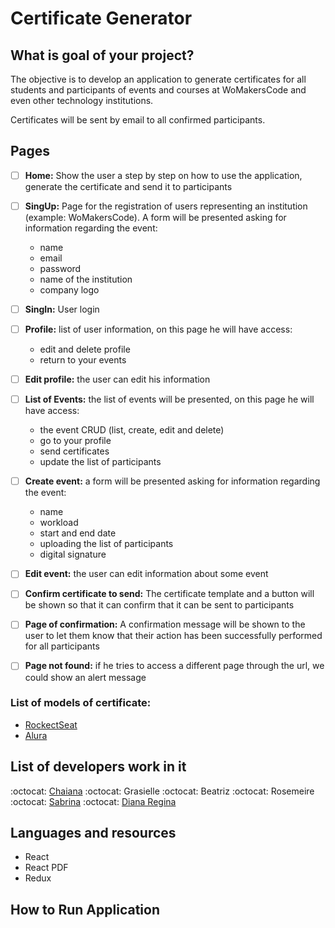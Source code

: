 # Certificate Generator

## What is goal of your project? 

The objective is to develop an application to generate certificates for all students and participants of events and courses at WoMakersCode and even other technology institutions.

Certificates will be sent by email to all confirmed participants.

## Pages 

- [ ] **Home:** Show the user a step by step on how to use the application, generate the certificate and send it to participants

- [ ] **SingUp:** Page for the registration of users representing an institution (example: WoMakersCode). A form will be presented asking for information regarding the event:

  - name
  - email
  - password
  - name of the institution
  - company logo

- [ ] **SingIn:** User login

- [ ] **Profile:** list of user information, on this page he will have access:

  - edit and delete profile
  - return to your events

- [ ] **Edit profile:** the user can edit his information

- [ ] **List of Events:** the list of events will be presented, on this page he will have access:

  - the event CRUD (list, create, edit and delete)
  - go to your profile
  - send certificates
  - update the list of participants

- [ ] **Create event:** a form will be presented asking for information regarding the event:

  - name
  - workload
  - start and end date
  - uploading the list of participants
  - digital signature

- [ ] **Edit event:** the user can edit information about some event 

- [ ] **Confirm certificate to send:** The certificate template and a button will be shown so that it can confirm that it can be sent to participants

- [ ] **Page of confirmation:** A confirmation message will be shown to the user to let them know that their action has been successfully performed for all participants

- [ ] **Page not found:** if he tries to access a different page through the url, we could show an alert message

### List of models of certificate: 

- [RockectSeat](https://skylab.rocketseat.com.br/api/files/certificates/d9bb2df6-c24b-4500-b3cd-410ff05cb0dc.pdf)
- [Alura](https://cursos.alura.com.br/user/bea-ali/course/consultas-sql-server-2017/certificate)

## List of developers work in it

:octocat: [Chaiana](https://github.com/chaihermes)
:octocat: Grasielle 
:octocat: Beatriz
:octocat: Rosemeire
:octocat: [Sabrina](https://github.com/sabrinabuco)
:octocat: [Diana Regina](https://github.com/Diana-ops)

## Languages and resources 

- React
- React PDF
- Redux 

## How to Run Application

